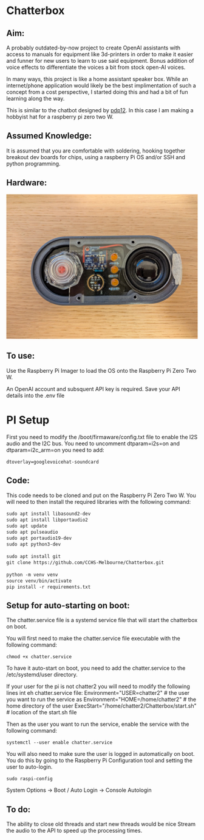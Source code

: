 # Chatterbox 

## Aim:

A probably outdated-by-now project to create OpenAI assistants with access to manuals for equipment like 3d-printers in order to make it easier and funner for new users to learn to use said equipment. Bonus addition of voice effects to differentiate the voices a bit from stock open-AI voices. 

In many ways, this project is like a home assistant speaker box. While an internet/phone application would likely be the best implimentation of such a concept from a cost perspective, I started doing this and had a bit of fun learning along the way. 

This is similar to the chatbot designed by [pdp12](https://www.instructables.com/Customizes-a-ChatGPT-Assistant-Using-a-RaspberryPi/). In this case I am making a hobbyist hat for a raspberry pi zero two W.

## Assumed Knowledge:
It is assumed that you are comfortable with soldering, hooking together breakout dev boards for chips, using a raspberry Pi OS and/or SSH and python programming.

## Hardware:
![image of a Raspberry Pi Zero Two W with many rainbow ribbon innie-to-innie cables connecting a computer key switch, a DAC amp, a 3W speaker, and an I2S MEMS Microphone V1.0](PXL_20241026_100359807.MP.jpg)

## To use:
Use the Raspberry Pi Imager to load the OS onto the Raspberry Pi Zero Two W.

An OpenAI account and subsquent API key is required.
Save your API details into the .env file

# PI Setup
First you need to modify the /boot/firmaware/config.txt file to enable the I2S audio and the I2C bus. 
You need to uncomment dtparam=i2s=on and dtparam=i2c_arm=on
you need to add: 
````
dtoverlay=googlevoicehat-soundcard
````


## Code:
This code needs to be cloned and put on the Raspberry Pi Zero Two W.
You will need to then install the required libraries with the following command:


```
sudo apt install libasound2-dev
sudo apt install libportaudio2
sudo apt update
sudo apt pulseaudio
sudo apt portaudio19-dev
sudo apt python3-dev

sudo apt install git
git clone https://github.com/CCHS-Melbourne/Chatterbox.git

python -m venv venv
source venv/bin/activate
pip install -r requirements.txt
```

## Setup for auto-starting on boot: 
The chatter.service file is a systemd service file that will start the chatterbox on boot.

You will first need to make the chatter.service file executable with the following command:
```
chmod +x chatter.service
```

To have it auto-start on boot, you need to add the chatter.service to the /etc/systemd/user directory.

If your user for the pi is not chatter2 you will need to modify the following lines int eh chatter.service file:
Environment="USER=chatter2"         # the user you want to run the service as
Environment="HOME=/home/chatter2"   # the home directory of the user
ExecStart="/home/chatter2/Chatterbox/start.sh" # location of the start.sh file

Then as the user you want to run the service, enable the service with the following command:
```
systemctl --user enable chatter.service
```

You will also need to make sure the user is logged in automatically on boot. You do this by going to the Raspberry Pi Configuration tool and setting the user to auto-login.
```
sudo raspi-config
```
System Options -> Boot / Auto Login -> Console Autologin

## To do: 
The ability to close old threads and start new threads would be nice
Stream the audio to the API to speed up the processing times.

